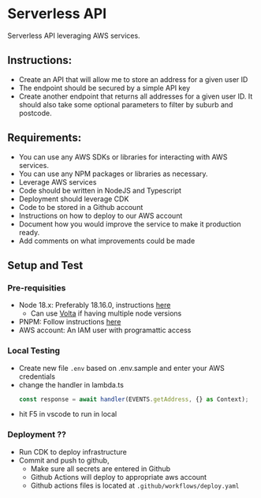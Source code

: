 # Serverless API

Serverless API leveraging AWS services.

## Instructions:
- Create an API that will allow me to store an address for a given user ID
- The endpoint should be secured by a simple API key
- Create another endpoint that returns all addresses for a given user ID. It should also take some optional parameters to filter by suburb and postcode.


## Requirements:
- You can use any AWS SDKs or libraries for interacting with AWS services.
- You can use any NPM packages or libraries as necessary.
- Leverage AWS services
- Code should be written in NodeJS and Typescript
- Deployment should leverage CDK
- Code to be stored in a Github account
- Instructions on how to deploy to our AWS account
- Document how you would improve the service to make it production ready.
- Add comments on what improvements could be made

## Setup and Test

### Pre-requisities
- Node 18.x: Preferably 18.16.0, instructions [here](https://nodejs.org/en/download)
  - Can use [Volta](https://volta.sh/) if having multiple node versions
- PNPM: Follow instructions [here](https://pnpm.io/installation)
- AWS account: An IAM user with programattic access

### Local Testing
- Create new file `.env` based on .env.sample and enter your AWS credentials
- change the handler in lambda.ts
  ```js
  const response = await handler(EVENTS.getAddress, {} as Context); 
  ```
- hit F5 in vscode to run in local

### Deployment ??
- Run CDK to deploy infrastructure
- Commit and push to github, 
  - Make sure all secrets are entered in Github
  - Github Actions will deploy to appropriate aws account
  - Github actions files is located at `.github/workflows/deploy.yaml`
